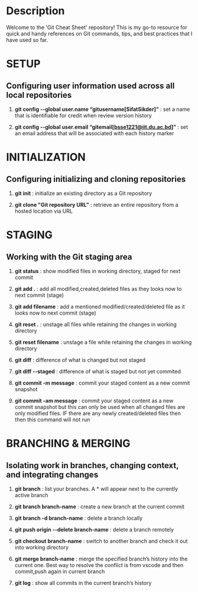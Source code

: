# Description
Welcome to the 'Git Cheat Sheet' repository! This is my go-to resource for quick and handy references on Git commands, tips, and best practices that I have used so far.  

# SETUP  
## Configuring user information used across all local repositories  

1. **git config --global user.name “gitusername[SifatSikder]”** : set a name that is identifiable for credit when review version history  

2. **git config --global user.email “gitemail[bsse1221@iit.du.ac.bd]”** : set an email address that will be associated with each history marker  

# INITIALIZATION  
## Configuring initializing and cloning repositories  

1. **git init** : initialize an existing directory as a Git repository  

2. **git clone "Git repository URL"** : retrieve an entire repository from a hosted location via URL  


# STAGING  
## Working with the Git staging area  

1. **git status** : show modified files in working directory, staged for next commit  

2. **git add .** : add all modified,created,deleted files as they looks now to next commit (stage)  

3. **git add filename** : add a mentioned modified/created/deleted file as it looks now to next commit (stage)  

4. **git reset .** : unstage all files while retaining the changes in working directory  

5. **git reset filename** : unstage a file while retaining the changes in working directory  

6. **git diff** : difference of what is changed but not staged  

7. **git diff --staged** : difference of what is staged but not yet commited  

8. **git commit -m message** : commit your staged content as a new commit snapshot  

9. **git commit -am message** : commit your staged content as a new commit snapshot but this can only be used when all changed files are only modified files. IF there are any newly created/deleted files then then this command will not run  


# BRANCHING & MERGING  
## Isolating work in branches, changing context, and integrating changes  

1. **git branch** : list your branches. A * will appear next to the currently active branch  

2. **git branch branch-name** : create a new branch at the current commit  

3. **git branch -d branch-name** : delete a branch locally  

4. **git push origin --delete branch-name** : delete a branch remotely  

5. **git checkout branch-name** : switch to another branch and check it out into working directory  

6. **git merge branch-name** : merge the specified branch’s history into the current one. Best way to resolve the conflict is from vscode and then commit,push again in current branch  

7. **git log** : show all commits in the current branch’s history  
